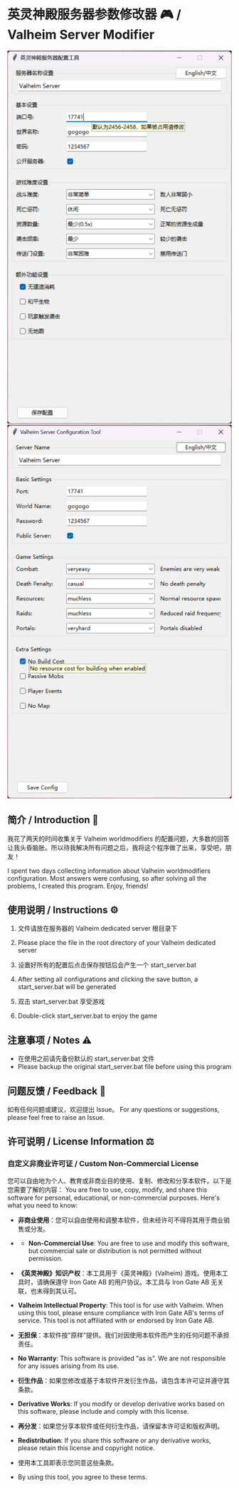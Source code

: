 # 英灵神殿服务器参数修改器 🎮 / Valheim Server Modifier

![valheim_config-zh](https://github.com/jamesocy/valheim-worldmodifiers/blob/main/valheim_config-zh.png)
![valheim_config-us](https://github.com/jamesocy/valheim-worldmodifiers/blob/main/valheim_config-us.png)

## 简介 / Introduction 📝

我花了两天的时间收集关于 Valheim worldmodifiers 的配置问题，大多数的回答让我头昏脑胀。所以待我解决所有问题之后，我将这个程序做了出来，享受吧，朋友！

I spent two days collecting information about Valheim worldmodifiers configuration. Most answers were confusing, so after solving all the problems, I created this program. Enjoy, friends!

## 使用说明 / Instructions ⚙️

1. 文件请放在服务器的 Valheim dedicated server 根目录下
1. Please place the file in the root directory of your Valheim dedicated server


2. 设置好所有的配置后点击保存按钮后会产生一个 start_server.bat
2. After setting all configurations and clicking the save button, a start_server.bat will be generated


3. 双击 start_server.bat 享受游戏
3. Double-click start_server.bat to enjoy the game

## 注意事项 / Notes ⚠️

- 在使用之前请先备份默认的 start_server.bat 文件
- Please backup the original start_server.bat file before using this program

## 问题反馈 / Feedback 💬

如有任何问题或建议，欢迎提出 Issue。
For any questions or suggestions, please feel free to raise an Issue.

## 许可说明 / License Information ⚖️

### 自定义非商业许可证 / Custom Non-Commercial License

您可以自由地为个人、教育或非商业目的使用、复制、修改和分享本软件。以下是您需要了解的内容：
You are free to use, copy, modify, and share this software for personal, educational, or non-commercial purposes. Here's what you need to know:


- **非商业使用**：您可以自由使用和调整本软件，但未经许可不得将其用于商业销售或分发。
- - **Non-Commercial Use**: You are free to use and modify this software, but commercial sale or distribution is not permitted without permission.


- **《英灵神殿》知识产权**：本工具用于《英灵神殿》(Valheim) 游戏。使用本工具时，请确保遵守 Iron Gate AB 的用户协议。本工具与 Iron Gate AB 无关联，也未得到其认可。
- **Valheim Intellectual Property**: This tool is for use with Valheim. When using this tool, please ensure compliance with Iron Gate AB's terms of service. This tool is not affiliated with or endorsed by Iron Gate AB.


- **无担保**：本软件按"原样"提供。我们对因使用本软件而产生的任何问题不承担责任。
- **No Warranty**: This software is provided "as is". We are not responsible for any issues arising from its use.


- **衍生作品**：如果您修改或基于本软件开发衍生作品，请包含本许可证并遵守其条款。
- **Derivative Works**: If you modify or develop derivative works based on this software, please include and comply with this license.


- **再分发**：如果您分享本软件或任何衍生作品，请保留本许可证和版权声明。
- **Redistribution**: If you share this software or any derivative works, please retain this license and copyright notice.

- 使用本工具即表示您同意这些条款。
- By using this tool, you agree to these terms.

